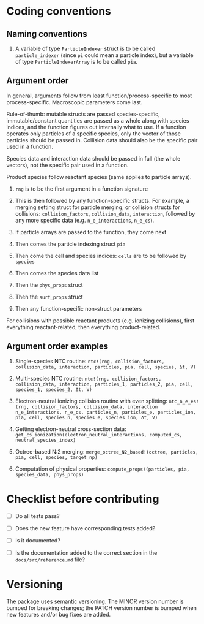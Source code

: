 # Coding conventions

## Naming conventions

1. A variable of type `ParticleIndexer` struct is to be called `particle_indexer` (since `pi` could mean a particle index),
but a variable of type `ParticleIndexerArray` is to be called `pia`.

## Argument order
In general, arguments follow from least function/process-specific to most process-specific. Macroscopic parameters come last.

Rule-of-thumb: mutable structs are passed species-specific, immutable/constant quantities are passed as a whole along with species indices, and
the function figures out internally what to use.
If a function operates only particles of a specific species, only the vector of those particles should be passed in.
Collision data should also be the specific pair used in a function.

Species data and interaction data should be passed in full (the whole vectors), not the specific
pair used in a function.

Product species follow reactant species (same applies to particle arrays).

1. `rng` is to be the first argument in a function signature

2. This is then followed by any function-specific structs.
For example, a merging setting struct for particle merging, or collision structs
for collisions: `collision_factors`, `collision_data`, `interaction`,
followed by any more specific data (e.g. `n_e_interactions`, `n_e_cs`).

3. If particle arrays are passed to the function, they come next

4. Then comes the particle indexing struct `pia` 

5. Then come the cell and species indices: `cells` are to be followed by `species`

6. Then comes the species data list

7. Then the `phys_props` struct

8. Then the `surf_props` struct

9. Then any function-specific non-struct parameters

For collisions with possible reactant products (e.g. ionizing collisions), first everything reactant-related,
then everything product-related.

## Argument order examples

1. Single-species NTC routine: `ntc!(rng, collision_factors, collision_data, interaction, particles, pia, cell, species, Δt, V)`

2. Multi-species NTC routine: `ntc!(rng, collision_factors, collision_data, interaction, particles_1, particles_2, pia, cell, species_1, species_2, Δt, V)`

3. Electron-neutral ionizing collision routine with even splitting: `ntc_n_e_es!(rng, collision_factors, collision_data, interaction n_e_interactions, n_e_cs, particles_n, particles_e, particles_ion, pia, cell, species_n, species_e, species_ion, Δt, V)`

4. Getting electron-neutral cross-section data: `get_cs_ionization(electron_neutral_interactions, computed_cs, neutral_species_index)`
5. Octree-based N:2 merging: `merge_octree_N2_based!(octree, particles, pia, cell, species, target_np)`

6. Computation of physical properties: `compute_props!(particles, pia, species_data, phys_props)`

# Checklist before contributing

- [ ] Do all tests pass?

- [ ] Does the new feature have corresponding tests added?

- [ ] Is it documented?

- [ ] Is the documentation added to the correct section in the `docs/src/reference.md` file?

# Versioning
The package uses semantic versioning. The MINOR version number is bumped for breaking changes; the PATCH version number is bumped when new features and/or bug fixes are added.
